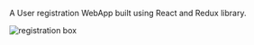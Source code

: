 A User registration WebApp built using React and Redux library.


![registration box](https://github.com/Danielthapa/TreeLeaf-Form-Task/edit/master/registrationBox.JPG?raw=true)
